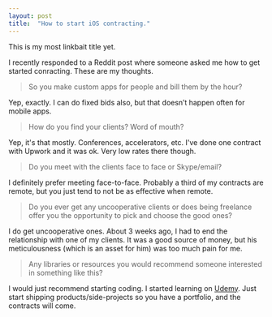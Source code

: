 ```yaml
---
layout: post
title:  "How to start iOS contracting."
---
```


This is my most linkbait title yet.

I recently responded to a Reddit post where someone asked me how to get started conracting. These are my thoughts.

> So you make custom apps for people and bill them by the hour?

Yep, exactly. I can do fixed bids also, but that doesn’t happen often for mobile apps.

> How do you find your clients? Word of mouth?

Yep, it's that mostly. Conferences, accelerators, etc. I've done one contract with Upwork and it was ok. Very low rates there though.

> Do you meet with the clients face to face or Skype/email?

I definitely prefer meeting face-to-face. Probably a third of my contracts are remote, but you just tend to not be as effective when remote.

> Do you ever get any uncooperative clients or does being freelance offer you the opportunity to pick and choose the good ones?

I do get uncooperative ones. About 3 weeks ago, I had to end the relationship with one of my clients. It was a good source of money, but his meticulousness (which is an asset for him) was too much pain for me.

> Any libraries or resources you would recommend someone interested in something like this?

I would just recommend starting coding. I started learning on [Udemy](http://www.udemy.com). Just start shipping products/side-projects so you have a portfolio, and the contracts will come.

